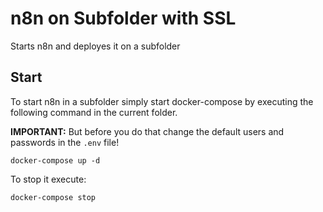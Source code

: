 # n8n on Subfolder with SSL

Starts n8n and deployes it on a subfolder


## Start

To start n8n in a subfolder simply start docker-compose by executing the following
command in the current folder.


**IMPORTANT:** But before you do that change the default users and passwords in the `.env` file!

```
docker-compose up -d
```

To stop it execute:

```
docker-compose stop
```
